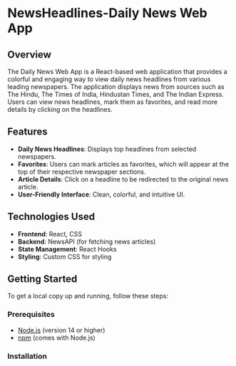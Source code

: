 # NewsHeadlines-Daily News Web App

## Overview

The Daily News Web App is a React-based web application that provides a colorful and engaging way to view daily news headlines from various leading newspapers. The application displays news from sources such as The Hindu, The Times of India, Hindustan Times, and The Indian Express. Users can view news headlines, mark them as favorites, and read more details by clicking on the headlines.

## Features

- **Daily News Headlines**: Displays top headlines from selected newspapers.
- **Favorites**: Users can mark articles as favorites, which will appear at the top of their respective newspaper sections.
- **Article Details**: Click on a headline to be redirected to the original news article.
- **User-Friendly Interface**: Clean, colorful, and intuitive UI.

## Technologies Used

- **Frontend**: React, CSS
- **Backend**: NewsAPI (for fetching news articles)
- **State Management**: React Hooks
- **Styling**: Custom CSS for styling

## Getting Started

To get a local copy up and running, follow these steps:

### Prerequisites

- [Node.js](https://nodejs.org/) (version 14 or higher)
- [npm](https://www.npmjs.com/) (comes with Node.js)

### Installation

